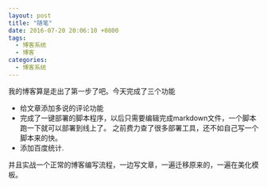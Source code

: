 ```yaml
---
layout: post
title: "随笔"
date: 2016-07-20 20:06:10 +0800
tags: 
  - 博客系统
  - 博客
categories:
  - 博客系统
---
```


我的博客算是走出了第一步了吧。今天完成了三个功能

* 给文章添加多说的评论功能
* 完成了一键部署的脚本程序，以后只需要编辑完成markdown文件，一个脚本跑一下就可以部署到线上了。
  之前费力查了很多部署工具，还不如自己写一个脚本来的快。
* 添加百度统计.


并且实战一个正常的博客编写流程，一边写文章，一遍迁移原来的，一遍在美化模板。
